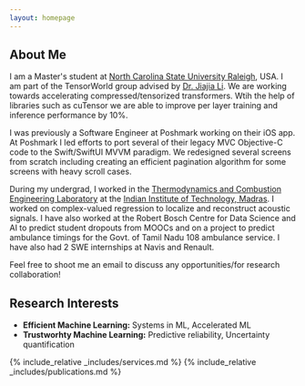 ```yaml
---
layout: homepage
---
```


## About Me

I am a Master's student at [North Carolina State University Raleigh](https://ncsu.edu), USA. I am part of the TensorWorld group advised by [Dr. Jiajia Li](https://fruitfly1026.github.io/). We are working towards accelerating compressed/tensorized transformers. Wtih the help of libraries such as cuTensor we are able to improve per layer training and inference performance by 10%.

I was previously a Software Engineer at Poshmark working on their iOS app. At Poshmark I led efforts to port several of their legacy MVC Objective-C code to the Swift/SwiftUI MVVM paradigm. We redesigned several screens from scratch including creating an efficient pagination algorithm for some screens with heavy scroll cases.

During my undergrad, I worked in the [Thermodynamics and Combustion Engineering Laboratory](https://sites.google.com/site/jetflowacoustics/welcome-to-prof-srinivasans-homepage/research-areas-and-facilities?authuser=0) at the [Indian Institute of Technology, Madras](https://iitm.ac.in). I worked on complex-valued regression to localize and reconstruct acoustic signals. I have also worked at the Robert Bosch Centre for Data Science and AI to predict student dropouts from MOOCs and on a project to predict ambulance timings for the Govt. of Tamil Nadu 108 ambulance service. I have also had 2 SWE internships at Navis and Renault.

Feel free to shoot me an email to discuss any opportunities/for research collaboration!

## Research Interests

- **Efficient Machine Learning:** Systems in ML, Accelerated ML
- **Trustworhty Machine Learning:** Predictive reliability, Uncertainty quantification

{% include_relative _includes/services.md %}
{% include_relative _includes/publications.md %}

